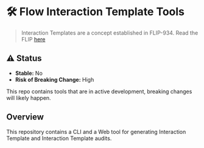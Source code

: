 # 🛠 Flow Interaction Template Tools

> Interaction Templates are a concept established in FLIP-934. Read the FLIP [here](https://github.com/onflow/flips/blob/main/flips/20220503-interaction-templates.md)

## ⚠️ Status

- **Stable:** No
- **Risk of Breaking Change:** High

This repo contains tools that are in active development, breaking changes will likely happen.

## Overview

This repository contains a CLI and a Web tool for generating Interaction Template and Interaction Template audits.
